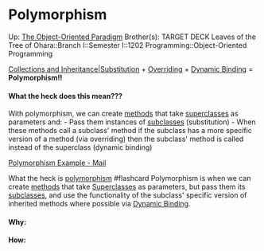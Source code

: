 # Polymorphism

Up: [The Object-Oriented Paradigm](the_object-oriented_paradigm)
Brother(s):
TARGET DECK
Leaves of the Tree of Ohara::Branch I::Semester I::1202 Programming::Object-Oriented Programming

[Collections and Inheritance|Substitution](collections_and_inheritance|substitution) + [Overriding](overriding) + [Dynamic Binding](dynamic_binding) = **Polymorphism!!**

#### What the heck does this mean???

With polymorphism, we can create [methods](methods) that take [superclasses](superclasses) as parameters and:
	- Pass them instances of [subclasses](subclasses) (substitution)
	- When these methods call a subclass' method if the subclass has a more specific version of a method (via overriding) then the subclass' method is called instead of the superclass (dynamic binding)

[Polymorphism Example - Mail](polymorphism_example_-_mail)



What the heck is [polymorphism](polymorphism) #flashcard 
Polymorphism is when we can create [methods](methods) that take [Superclasses](superclasses) as parameters, but pass them its [subclasses](subclasses), and use the functionality of the subclass' specific version of inherited methods where possible via [Dynamic Binding](dynamic_binding).
<!--ID: 1705184914832-->

































#### Why:
#### How:









